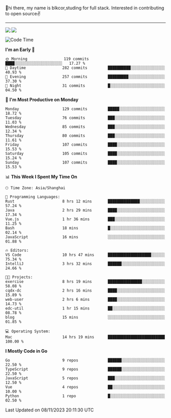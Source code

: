 👋hi there, my name is blkcor,studing for full stack.
Interested in contributing to open source✌️

<hr/>

![](https://github-readme-stats.vercel.app/api?username=blkcor)
<a href="https://github.com/blkcor/github-readme-stats">
    <img align="left" src="https://github-readme-stats.vercel.app/api/top-langs/?username=blkcor&hide=jupyter%20notebook,shaderlab,tex,c%23&langs_count=9" />
</a>


<!--START_SECTION:waka-->
![Code Time](http://img.shields.io/badge/Code%20Time-740%20hrs%2050%20mins-blue)

**I'm an Early 🐤** 

```text
🌞 Morning                119 commits         ████░░░░░░░░░░░░░░░░░░░░░   17.27 % 
🌆 Daytime                282 commits         ██████████░░░░░░░░░░░░░░░   40.93 % 
🌃 Evening                257 commits         █████████░░░░░░░░░░░░░░░░   37.30 % 
🌙 Night                  31 commits          █░░░░░░░░░░░░░░░░░░░░░░░░   04.50 % 
```
📅 **I'm Most Productive on Monday** 

```text
Monday                   129 commits         █████░░░░░░░░░░░░░░░░░░░░   18.72 % 
Tuesday                  76 commits          ███░░░░░░░░░░░░░░░░░░░░░░   11.03 % 
Wednesday                85 commits          ███░░░░░░░░░░░░░░░░░░░░░░   12.34 % 
Thursday                 80 commits          ███░░░░░░░░░░░░░░░░░░░░░░   11.61 % 
Friday                   107 commits         ████░░░░░░░░░░░░░░░░░░░░░   15.53 % 
Saturday                 105 commits         ████░░░░░░░░░░░░░░░░░░░░░   15.24 % 
Sunday                   107 commits         ████░░░░░░░░░░░░░░░░░░░░░   15.53 % 
```


📊 **This Week I Spent My Time On** 

```text
🕑︎ Time Zone: Asia/Shanghai

💬 Programming Languages: 
Rust                     8 hrs 12 mins       ██████████████░░░░░░░░░░░   57.24 % 
Java                     2 hrs 29 mins       ████░░░░░░░░░░░░░░░░░░░░░   17.34 % 
Vue.js                   1 hr 36 mins        ███░░░░░░░░░░░░░░░░░░░░░░   11.25 % 
Bash                     18 mins             █░░░░░░░░░░░░░░░░░░░░░░░░   02.14 % 
JavaScript               16 mins             ░░░░░░░░░░░░░░░░░░░░░░░░░   01.88 % 

🔥 Editors: 
VS Code                  10 hrs 47 mins      ███████████████████░░░░░░   75.34 % 
IntelliJ                 3 hrs 32 mins       ██████░░░░░░░░░░░░░░░░░░░   24.66 % 

🐱‍💻 Projects: 
exercise                 8 hrs 19 mins       ███████████████░░░░░░░░░░   58.08 % 
cqdx-dc                  2 hrs 16 mins       ████░░░░░░░░░░░░░░░░░░░░░   15.89 % 
web-user                 2 hrs 6 mins        ████░░░░░░░░░░░░░░░░░░░░░   14.73 % 
edc-util                 1 hr 15 mins        ██░░░░░░░░░░░░░░░░░░░░░░░   08.78 % 
blog                     15 mins             ░░░░░░░░░░░░░░░░░░░░░░░░░   01.85 % 

💻 Operating System: 
Mac                      14 hrs 19 mins      █████████████████████████   100.00 % 
```

**I Mostly Code in Go** 

```text
Go                       9 repos             ██████░░░░░░░░░░░░░░░░░░░   22.50 % 
TypeScript               9 repos             ██████░░░░░░░░░░░░░░░░░░░   22.50 % 
JavaScript               5 repos             ███░░░░░░░░░░░░░░░░░░░░░░   12.50 % 
Vue                      4 repos             ██░░░░░░░░░░░░░░░░░░░░░░░   10.00 % 
Python                   1 repo              █░░░░░░░░░░░░░░░░░░░░░░░░   02.50 % 
```




 Last Updated on 08/11/2023 20:11:30 UTC
<!--END_SECTION:waka-->


